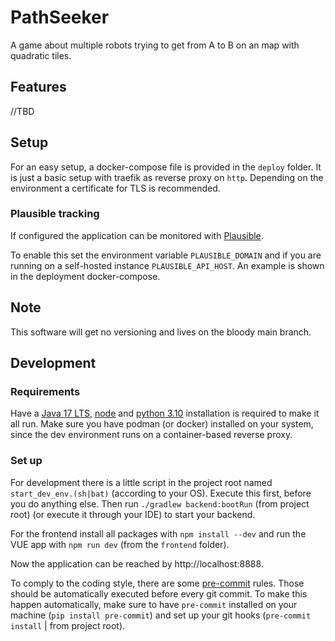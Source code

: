 # PathSeeker

A game about multiple robots trying to get from A to B on an map with quadratic tiles.

## Features

//TBD

## Setup

For an easy setup, a docker-compose file is provided in the `deploy` folder.
It is just a basic setup with traefik as reverse proxy on `http`.
Depending on the environment a certificate for TLS is recommended.

### Plausible tracking

If configured the application can be monitored with [Plausible](https://plausible.io/).

To enable this set the environment variable `PLAUSIBLE_DOMAIN`
and if you are running on a self-hosted instance `PLAUSIBLE_API_HOST`.
An example is shown in the deployment docker-compose.

## Note

This software will get no versioning and lives on the bloody main branch.

## Development

### Requirements

Have a [Java 17 LTS](https://adoptium.net/de/temurin/releases/?package=jdk&version=17), [node](https://nodejs.org/en/download/) and
[python 3.10](https://www.python.org/downloads/) installation is required to make it all run.
Make sure you have podman (or docker) installed on your system, since the dev environment runs on a container-based reverse proxy.

### Set up

For development there is a little script in the project root named `start_dev_env.(sh|bat)` (according to your OS).
Execute this first, before you do anything else.
Then run `./gradlew backend:bootRun` (from project root) (or execute it through your IDE) to start your backend.

For the frontend install all packages with `npm install --dev` and run the VUE app with `npm run dev` (from the `frontend` folder).

Now the application can be reached by http://localhost:8888.

To comply to the coding style, there are some [pre-commit](https://pre-commit.com/) rules.
Those should be automatically executed before every git commit.
To make this happen automatically, make sure to have `pre-commit` installed on your machine (`pip install pre-commit`)
and set up your git hooks (`pre-commit install` | from project root).
